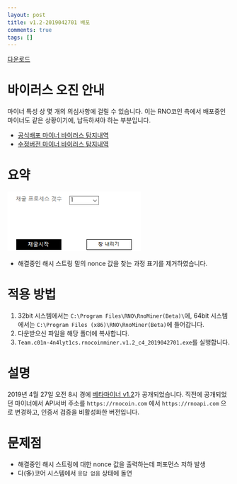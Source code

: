 ```yaml
---
layout: post
title: v1.2-2019042701 배포
comments: true
tags: []
---
```


[다운로드](/assets/binary/rnocoin/Team.c01n-4n4lyt1cs.rnocoinminer.v1.2_c4_2019042701.exe)

# 바이러스 오진 안내
마이너 특성 상 몇 개의 의심사항에 걸릴 수 있습니다. 이는 RNO코인 측에서 배포중인 마이너도 같은 상황이기에, 납득하셔야 하는 부분입니다.

- [공식배포 마이너 바이러스 탐지내역](https://www.virustotal.com/gui/file/3f5573e6a479b4fe52c8d254d9c22805ae7b032afd4d3412e175666838e67ed3/detection)
- [수정버전 마이너 바이러스 탐지내역](https://www.virustotal.com/gui/file/9d75ced062db4e7f5a0ded52336c47e17ebaf69d23524031baf7e1a82e562356/detection)


# 요약
![](/assets/images/2019-04-27-2/해시변화.gif)
- 해결중인 해시 스트링 밑의 nonce 값을 찾는 과정 표기를 제거하였습니다.

# 적용 방법
1. 32bit 시스템에서는 `C:\Program Files\RNO\RnoMiner(Beta)\`에, 64bit 시스템에서는 `C:\Program Files (x86)\RNO\RnoMiner(Beta)`에 들어갑니다.
2. 다운받으신 파일을 해당 폴더에 복사합니다.
3. `Team.c01n-4n4lyt1cs.rnocoinminer.v1.2_c4_2019042701.exe`를 실행합니다.

# 설명
2019년 4월 27일 오전 8시 경에 [베타마이너 v1.2](/assets/binary/rnocoin/rnominer-v1.2-20190427.zip)가 공개되었습니다. 직전에 공개되었던 마이너에서 API서버 주소를 `https://rnocoin.com` 에서 `https://rnoapi.com` 으로 변경하고, 인증서 검증을 비활성화한 버전입니다.

# 문제점
- 해결중인 해시 스트링에 대한 nonce 값을 출력하는데 퍼포먼스 저하 발생
- 다(多)코어 시스템에서 `응답 없음` 상태에 돌연